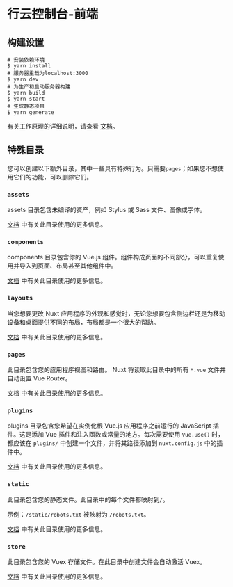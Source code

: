 # 行云控制台-前端

## 构建设置

```重点
# 安装依赖环境
$ yarn install
# 服务器重载为localhost:3000
$ yarn dev
# 为生产和启动服务器构建
$ yarn build
$ yarn start
# 生成静态项目
$ yarn generate
```

有关工作原理的详细说明，请查看 [文档](https://nuxtjs.org)。

## 特殊目录

您可以创建以下额外目录，其中一些具有特殊行为。只需要`pages`；如果您不想使用它们的功能，可以删除它们。

### `assets`

assets 目录包含未编译的资产，例如 Stylus 或 Sass 文件、图像或字体。

[文档](https://nuxtjs.org/docs/2.x/directory-structure/assets) 中有关此目录使用的更多信息。

### `components`

components 目录包含你的 Vue.js 组件。组件构成页面的不同部分，可以重复使用并导入到页面、布局甚至其他组件中。

[文档](https://nuxtjs.org/docs/2.x/directory-structure/components) 中有关此目录使用的更多信息。

### `layouts`

当您想要更改 Nuxt 应用程序的外观和感觉时，无论您想要包含侧边栏还是为移动设备和桌面提供不同的布局，布局都是一个很大的帮助。

[文档](https://nuxtjs.org/docs/2.x/directory-structure/layouts) 中有关此目录使用的更多信息。


### `pages`

此目录包含您的应用程序视图和路由。 Nuxt 将读取此目录中的所有 `*.vue` 文件并自动设置 Vue Router。

[文档](https://nuxtjs.org/docs/2.x/get-started/routing) 中有关此目录使用的更多信息。

### `plugins`

plugins 目录包含您希望在实例化根 Vue.js 应用程序之前运行的 JavaScript 插件。这是添加 Vue 插件和注入函数或常量的地方。每次需要使用 `Vue.use()` 时，都应该在 `plugins/` 中创建一个文件，并将其路径添加到 `nuxt.config.js` 中的插件中。

[文档](https://nuxtjs.org/docs/2.x/directory-structure/plugins) 中有关此目录使用的更多信息。

### `static`

此目录包含您的静态文件。此目录中的每个文件都映射到`/`。

示例：`/static/robots.txt` 被映射为 `/robots.txt`。

[文档](https://nuxtjs.org/docs/2.x/directory-structure/static) 中有关此目录使用的更多信息。

### `store`

此目录包含您的 Vuex 存储文件。在此目录中创建文件会自动激活 Vuex。

[文档](https://nuxtjs.org/docs/2.x/directory-structure/store) 中有关此目录使用的更多信息。
